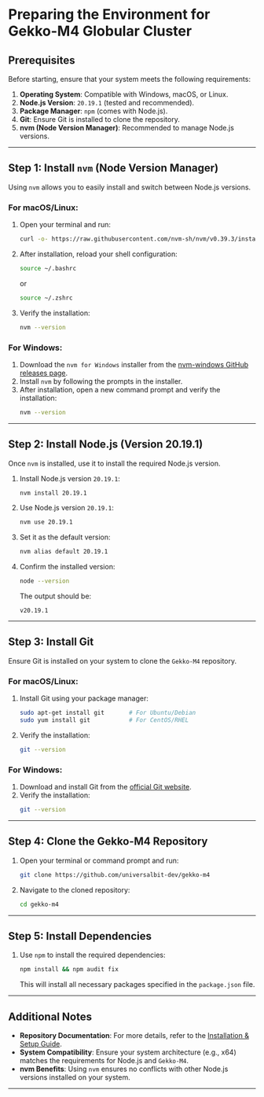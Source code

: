 # Preparing the Environment for Gekko-M4 Globular Cluster

## Prerequisites
Before starting, ensure that your system meets the following requirements:
1. **Operating System**: Compatible with Windows, macOS, or Linux.
2. **Node.js Version**: `20.19.1` (tested and recommended).
3. **Package Manager**: `npm` (comes with Node.js).
4. **Git**: Ensure Git is installed to clone the repository.
5. **nvm (Node Version Manager)**: Recommended to manage Node.js versions.

---

## Step 1: Install `nvm` (Node Version Manager)
Using `nvm` allows you to easily install and switch between Node.js versions.

### For macOS/Linux:
1. Open your terminal and run:
   ```bash
   curl -o- https://raw.githubusercontent.com/nvm-sh/nvm/v0.39.3/install.sh | bash
   ```
2. After installation, reload your shell configuration:
   ```bash
   source ~/.bashrc
   ```
   or
   ```bash
   source ~/.zshrc
   ```
3. Verify the installation:
   ```bash
   nvm --version
   ```

### For Windows:
1. Download the `nvm for Windows` installer from the [nvm-windows GitHub releases page](https://github.com/coreybutler/nvm-windows/releases).
2. Install `nvm` by following the prompts in the installer.
3. After installation, open a new command prompt and verify the installation:
   ```bash
   nvm --version
   ```

---

## Step 2: Install Node.js (Version 20.19.1)
Once `nvm` is installed, use it to install the required Node.js version.

1. Install Node.js version `20.19.1`:
   ```bash
   nvm install 20.19.1
   ```
2. Use Node.js version `20.19.1`:
   ```bash
   nvm use 20.19.1
   ```
3. Set it as the default version:
   ```bash
   nvm alias default 20.19.1
   ```
4. Confirm the installed version:
   ```bash
   node --version
   ```
   The output should be:
   ```
   v20.19.1
   ```

---

## Step 3: Install Git
Ensure Git is installed on your system to clone the `Gekko-M4` repository.

### For macOS/Linux:
1. Install Git using your package manager:
   ```bash
   sudo apt-get install git       # For Ubuntu/Debian
   sudo yum install git           # For CentOS/RHEL
   ```
2. Verify the installation:
   ```bash
   git --version
   ```

### For Windows:
1. Download and install Git from the [official Git website](https://git-scm.com/).
2. Verify the installation:
   ```bash
   git --version
   ```

---

## Step 4: Clone the Gekko-M4 Repository
1. Open your terminal or command prompt and run:
   ```bash
   git clone https://github.com/universalbit-dev/gekko-m4
   ```
2. Navigate to the cloned repository:
   ```bash
   cd gekko-m4
   ```

---

## Step 5: Install Dependencies
1. Use `npm` to install the required dependencies:
   ```bash
   npm install && npm audit fix
   ```
   This will install all necessary packages specified in the `package.json` file.

---

## Additional Notes
- **Repository Documentation**: For more details, refer to the [Installation & Setup Guide](https://github.com/universalbit-dev/gekko-m4-globular-cluster?tab=readme-ov-file#installation--setup).
- **System Compatibility**: Ensure your system architecture (e.g., x64) matches the requirements for Node.js and `Gekko-M4`.
- **nvm Benefits**: Using `nvm` ensures no conflicts with other Node.js versions installed on your system.

---
